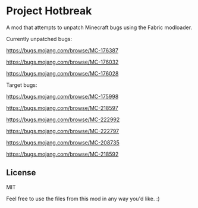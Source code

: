# Project Hotbreak

A mod that attempts to unpatch Minecraft bugs using the Fabric modloader.
 
Currently unpatched bugs:

https://bugs.mojang.com/browse/MC-176387

https://bugs.mojang.com/browse/MC-176032

https://bugs.mojang.com/browse/MC-176028

Target bugs:

https://bugs.mojang.com/browse/MC-175998

https://bugs.mojang.com/browse/MC-218597

https://bugs.mojang.com/browse/MC-222992

https://bugs.mojang.com/browse/MC-222797

https://bugs.mojang.com/browse/MC-208735

https://bugs.mojang.com/browse/MC-218592




## License

MIT

Feel free to use the files from this mod in any way you'd like. :)

